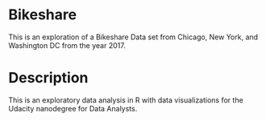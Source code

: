 # Bikeshare
This is an exploration of a Bikeshare Data set from Chicago, New York, and Washington DC from the year 2017.

# Description
This is an exploratory data analysis in R with data visualizations for the Udacity nanodegree for Data Analysts.

